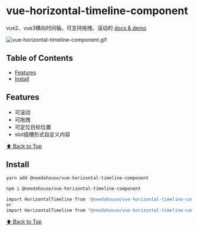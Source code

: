 # vue-horizontal-timeline-component


vue2、vue3横向时间轴，可支持拖拽、滚动的 [docs & demo](https://wangguangyou.github.io/vue-horizontal-timeline-component/)

![vue-horizontal-timeline-component.gif](https://i.loli.net/2020/02/03/WyCkt1xTQMPq7NU.gif)

## Table of Contents

- [Features](#features)
- [Install](#install)


## Features

- 可滚动
- 可拖拽
- 可定位目标位置
- slot插槽形式自定义内容

[⬆ Back to Top](#table-of-contents)

## Install

```sh
yarn add @needahouse/vue-horizontal-timeline-component

npm i @needahouse/vue-horizontal-timeline-component

import HorizontalTimeline from '@needahouse/vue-horizontal-timeline-component'
or
import HorizontalTimeline from "@needahouse/vue-horizontal-timeline-component/src/vue-horizontal-timeline-component.vue";

```
[⬆ Back to Top](#table-of-contents)
